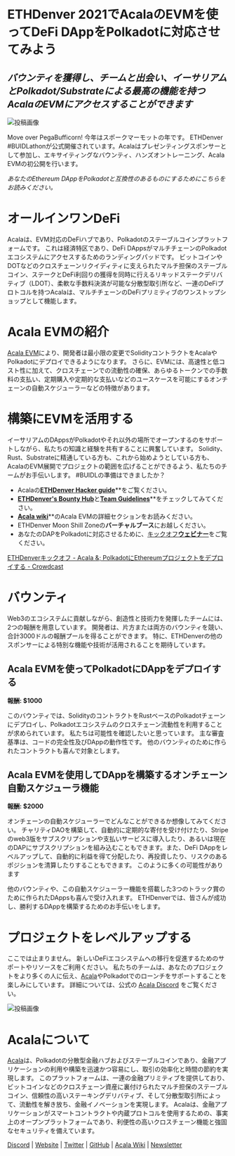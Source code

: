 # ETHDenver 2021でAcalaのEVMを使ってDeFi DAppをPolkadotに対応させてみよう

## _バウンティを獲得し、チームと出会い、イーサリアムとPolkadot/Substrateによる最高の機能を持つAcalaのEVMにアクセスすることができます_

![投稿画像](https://miro.medium.com/max/2560/1*OKzZKcRtTyzG9XexXTWwNw.png)

Move over PegaBufficorn! 今年はスポークマーモットの年です。 ETHDenver #BUIDLathonが公式開催されています。Acalaはプレゼンティングスポンサーとして参加し、エキサイティングなバウンティ、ハンズオントレーニング、Acala EVMの初公開を行います。

_あなたのEthereum DAppをPolkadotと互換性のあるものにするためにこちらをお読みください。_

# オールインワンDeFi

Acalaは、EVM対応のDeFiハブであり、Polkadotのステーブルコインプラットフォームです。 これは経済特区であり、DeFi DAppsがマルチチェーンのPolkadotエコシステムにアクセスするためのランディングパッドです。 ビットコインやDOTなどのクロスチェーンリクイディティに支えられたマルチ担保のステーブルコイン、ステークとDeFi利回りの獲得を同時に行えるリキッドステークデリバティブ（LDOT）、柔軟な手数料決済が可能な分散型取引所など、一連のDeFiプロトコルを持つAcalaは、マルチチェーンのDeFiプリミティブのワンストップショップとして機能します。

# Acala EVMの紹介

[Acala EVM](https://wiki.acala.network/learn/basics/acala-evm/acala-evm-composable-defi-stack)により、開発者は最小限の変更でSolidityコントラクトをAcalaやPolkadotにデプロイできるようになります。 さらに、EVMには、高速性と低コスト性に加えて、クロスチェーンでの流動性の確保、あらゆるトークンでの手数料の支払い、定期購入や定期的な支払いなどのユースケースを可能にするオンチェーンの自動スケジューラーなどの特徴があります。

# 構築にEVMを活用する

イーサリアムのDAppsがPolkadotやそれ以外の場所でオープンするのをサポートしながら、私たちの知識と経験を共有することに興奮しています。 Solidity、Rust、Substrateに精通している方も、これから始めようとしている方も、AcalaのEVM展開でプロジェクトの範囲を広げることができるよう、私たちのチームがお手伝いします。 #BUIDLの準備はできましたか？

- Acalaの[**ETHDenver Hacker guide**](https://wiki.acala.network/general/contribution-rewards/ethdenver-hacker)**をご覧ください。</li>
- [**ETHDenver's Bounty Hub**](https://www.ethdenver.com/post/acala)と[**Team Guidelines**](https://www.ethdenver.com/judging)**をチェックしてみてください。</li>
- [**Acala wiki**](https://wiki.acala.network/learn/basics/acala-evm)**のAcala EVMの詳細セクションをお読みください。</li>
- ETHDenver Moon Shill Zoneの**バーチャルブース**にお越しください。
- あなたのDAPをPolkadotに対応させるために、[キックオフ**ウェビナー**](https://www.crowdcast.io/e/acala-ethdenver-2021)をご覧ください。</ul>

[ETHDenverキックオフ - Acala &; PolkadotにEthereumプロジェクトをデプロイする - Crowdcast](https://www.crowdcast.io/e/acala-ethdenver-2021)

# バウンティ

Web3のエコシステムに貢献しながら、創造性と技術力を発揮したチームには、2つの報酬を用意しています。 開発者は、片方または両方のバウンティを競い、合計3000ドルの報酬プールを得ることができます。 特に、ETHDenverの他のスポンサーによる特別な機能や技術が活用されることを期待しています。

## **Acala EVMを使ってPolkadotにDAppをデプロイする**

**報酬: $1000**

このバウンティでは、SolidityのコントラクトをRustベースのPolkadotチェーンにデプロイし、Polkadotエコシステムのクロスチェーン流動性を利用することが求められています。 私たちは可能性を確認したいと思っています。 主な審査基準は、コードの完全性及びDAppの動作性です。 他のバウンティのために作られたコントラクトも喜んで対象とします。

## **Acala EVMを使用してDAppを構築するオンチェーン自動スケジューラ機能**

**報酬: $2000**

オンチェーンの自動スケジューラーでどんなことができるか想像してみてください。 チャリティDAOを構築して、自動的に定期的な寄付を受け付けたり、Stripeのweb3版をサブスクリプションや支払いサービスに導入したり、あるいは現在のDAPにサブスクリプションを組み込むこともできます。また、DeFi DAppをレベルアップして、自動的に利益を得て分配したり、再投資したり、リスクのあるポジションを清算したりすることもできます。 このように多くの可能性があります

他のバウンティや、この自動スケジューラー機能を搭載した3つのトラック賞のために作られたDAppsも喜んで受け入れます。 ETHDenverでは、皆さんが成功し、勝利するDAppを構築するためのお手伝いをします。

# プロジェクトをレベルアップする

ここでは止まりません。 新しいDeFiエコシステムへの移行を促進するためのサポートやリソースをご利用ください。 私たちのチームは、あなたのプロジェクトをより多くの人に伝え、[Acala](https://acala.network)やPolkadotでのローンチをサポートすることを楽しみにしています。 詳細については、公式の [Acala Discord](https://discord.gg/WZFZkqSzYa) をご覧ください。

![投稿画像](https://miro.medium.com/max/2402/1*xKdKCXlMPnyTQqZT5XlD_Q.png)

# Acalaについて

[Acala](http://acala.network/)は、Polkadotの分散型金融ハブおよびステーブルコインであり、金融アプリケーションの利用や構築を迅速かつ容易にし、取引の効率化と時間の節約を実現します。 このプラットフォームは、一連の金融プリミティブを提供しており、ビットコインなどのクロスチェーン資産に裏付けられたマルチ担保のステーブルコイン、信頼性の高いステーキングデリバティブ、そして分散型取引所によって、流動性を解き放ち、金融イノベーションを実現します。 Acalaは、金融アプリケーションがスマートコントラクトや内蔵プロトコルを使用するための、事実上のオープンプラットフォームであり、利便性の高いクロスチェーン機能と強固なセキュリティを備えています。

[Discord](https://discord.gg/vdbFVCH) | [Website](https://acala.network/) | [Twitter](https://twitter.com/AcalaNetwork) | [GitHub](https://github.com/AcalaNetwork/Acala) | [Acala Wiki](https://github.com/AcalaNetwork/Acala/wiki) | [Newsletter](https://share.hsforms.com/1X9RxkXk-R62I0VNbATaDXw4h8qc)
